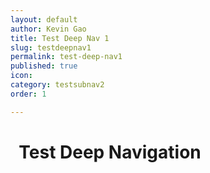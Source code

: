 ```yaml
---
layout: default
author: Kevin Gao
title: Test Deep Nav 1
slug: testdeepnav1
permalink: test-deep-nav1
published: true
icon: 
category: testsubnav2
order: 1

---
```

# <i class="fa fa-info-circle" aria-hidden="true"></i>&nbsp; Test Deep Navigation